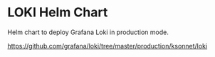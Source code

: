 # LOKI Helm Chart

Helm chart to deploy Grafana Loki in production mode.

<https://github.com/grafana/loki/tree/master/production/ksonnet/loki>
